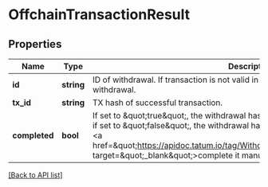 # OffchainTransactionResult

## Properties

Name | Type | Description | Notes
------------ | ------------- | ------------- | -------------
**id** | **string** | ID of withdrawal. If transaction is not valid in blockchain, use this id to cancel withdrawal. |
**tx_id** | **string** | TX hash of successful transaction. |
**completed** | **bool** | If set to \&quot;true\&quot;, the withdrawal has been completed in the virtual account; if set to \&quot;false\&quot;, the withdrawal has not been completed and you have to &lt;a href&#x3D;\&quot;https://apidoc.tatum.io/tag/Withdrawal#operation/completeWithdrawal\&quot; target&#x3D;\&quot;_blank\&quot;&gt;complete it manually&lt;/a&gt; |

[[Back to API list]](../../README.md#api-endpoints)
